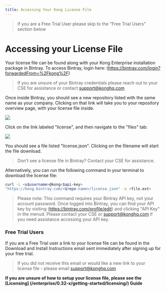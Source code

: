 ```yaml
---
title: Accessing Your Kong License File
---
```

> If you are a Free Trial User please skip to the "Free Trial Users" section below

# Accessing your License File

Your license file can be found along with your Kong Enterprise installation package in Bintray. To access Bintray, login here:
(https://bintray.com/login?forwardedFrom=%2Fkong%2F)

> If you are unsure of your Bintray credentials please reach out to your CSE for assistance or contact <support@konghq.com>

Once inside Bintray, you should see a new repository listed with the same name as your company. Clicking on that link will
take you to your repository overview page, with your license file inside.

![](/assets/images/docs/ee/access-bintray-license.png)

Click on the link labeled "license", and then navigate to the "files" tab:

![](/assets/images/docs/ee/access-bintray-license-files.png)

You should see a file listed "license.json". Clicking on the filename will start the file download.

> Don't see a license file in Bintray? Contact your CSE for assistance.

Alternatively, you can run the following command in your terminal to download the license file:

```bash
curl -L <u$username>@kong<$api-key>
"https://kong.bintray.com/<$repo-name>/license.json" -o <file.ext>
```

> Please note: This command requires your Bintray API key, not your account password. Once logged into Bintray, you can find your API key by visiting (https://bintray.com/profile/edit) and clicking "API Key" in the menud. Please contact your CSE or <support@konghq.com> if you need assistance accessing your API key.

### Free Trial Users

If you are a Free Trial user a link to your license file can be found in the Download and Install Instructions email sent immediately after signing up for your free trial.

> If you did not receive this email or would like a new link to your license file - please email <support@konghq.com>

**If you are unsure of how to setup your license file, please see the
[Licensing] (/enterprise/0.32-x/getting-started/licensing/) Guide**
